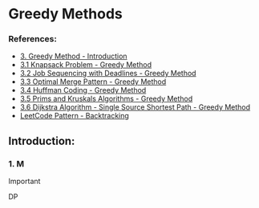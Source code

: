 # Greedy Methods

### References:
- [3. Greedy Method - Introduction](https://www.youtube.com/watch?v=ARvQcqJ_-NY&list=PLDN4rrl48XKpZkf03iYFl-O29szjTrs_O&index=41)
- [3.1 Knapsack Problem - Greedy Method](https://www.youtube.com/watch?v=oTTzNMHM05I&list=PLDN4rrl48XKpZkf03iYFl-O29szjTrs_O&index=41)
- [3.2 Job Sequencing with Deadlines - Greedy Method](https://www.youtube.com/watch?v=zPtI8q9gvX8&list=PLDN4rrl48XKpZkf03iYFl-O29szjTrs_O&index=42)
- [3.3 Optimal Merge Pattern - Greedy Method](https://www.youtube.com/watch?v=HHIc5JZyenI&list=PLDN4rrl48XKpZkf03iYFl-O29szjTrs_O&index=43)
- [3.4 Huffman Coding - Greedy Method](https://www.youtube.com/watch?v=co4_ahEDCho&list=PLDN4rrl48XKpZkf03iYFl-O29szjTrs_O&index=44)
- [3.5 Prims and Kruskals Algorithms - Greedy Method](https://www.youtube.com/watch?v=4ZlRH0eK-qQ&list=PLDN4rrl48XKpZkf03iYFl-O29szjTrs_O&index=45)
- [3.6 Dijkstra Algorithm - Single Source Shortest Path - Greedy Method](https://www.youtube.com/watch?v=XB4MIexjvY0&list=PLDN4rrl48XKpZkf03iYFl-O29szjTrs_O&index=46)
- [LeetCode Pattern - Backtracking](https://leetcode.com/problem-list/greedy/)

## Introduction:
   ###  1. M 
   > [!IMPORTANT]
   > DP
 




